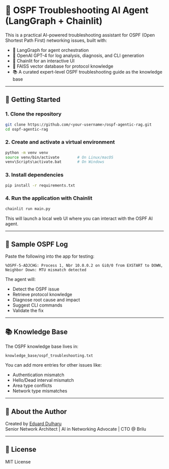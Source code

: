 # 🧠 OSPF Troubleshooting AI Agent (LangGraph + Chainlit)

This is a practical AI-powered troubleshooting assistant for OSPF (Open Shortest Path First) networking issues, built with:

- 🔗 LangGraph for agent orchestration
- 🤖 OpenAI GPT-4 for log analysis, diagnosis, and CLI generation
- 💬 Chainlit for an interactive UI
- 🧠 FAISS vector database for protocol knowledge
- 📚 A curated expert-level OSPF troubleshooting guide as the knowledge base

---

## 🚀 Getting Started

### 1. Clone the repository
```bash
git clone https://github.com/<your-username>/ospf-agentic-rag.git
cd ospf-agentic-rag
```

### 2. Create and activate a virtual environment
```bash
python -m venv venv
source venv/bin/activate        # On Linux/macOS
venv\Scripts\activate.bat       # On Windows
```

### 3. Install dependencies
```bash
pip install -r requirements.txt
```

### 4. Run the application with Chainlit
```bash
chainlit run main.py
```

This will launch a local web UI where you can interact with the OSPF AI agent.

---

## 🧪 Sample OSPF Log

Paste the following into the app for testing:

```text
%OSPF-5-ADJCHG: Process 1, Nbr 10.0.0.2 on Gi0/0 from EXSTART to DOWN, Neighbor Down: MTU mismatch detected
```

The agent will:
- Detect the OSPF issue
- Retrieve protocol knowledge
- Diagnose root cause and impact
- Suggest CLI commands
- Validate the fix

---

## 📚 Knowledge Base

The OSPF knowledge base lives in:

```
knowledge_base/ospf_troubleshooting.txt
```

You can add more entries for other issues like:
- Authentication mismatch
- Hello/Dead interval mismatch
- Area type conflicts
- Network type mismatches

---

## 👤 About the Author

Created by [Eduard Dulharu](https://www.linkedin.com/in/eduarddulharu)  
Senior Network Architect | AI in Networking Advocate | CTO @ Brilu

---

## 📄 License

MIT License
